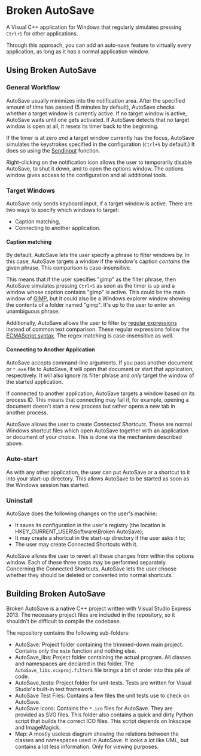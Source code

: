 Broken AutoSave
========

A Visual C++ application for Windows that regularly simulates pressing ```Ctrl+S``` for other applications.

Through this approach, you can add an auto-save feature to virtually every application, as long as it has a normal application window.

## Using Broken AutoSave

### General Workflow

AutoSave usually minimizes into the notification area.
After the specified amount of time has passed (5 minutes by default), AutoSave checks whether a target window is currently active.
If no target window is active, AutoSave waits until one gets activated.
If AutoSave detects that no target window is open at all, it resets its timer back to the beginning.

If the timer is at zero *and* a target window currently has the focus, AutoSave simulates the keystrokes specified in the configuration (```Ctrl+S``` by default.) It does so using the [SendInput](http://msdn.microsoft.com/en-us/library/windows/desktop/ms646310%28v=vs.85%29.aspx) function.

Right-clicking on the notification icon allows the user to temporarily disable AutoSave, to shut it down, and to open the options window.
The options window gives access to the configuration and all additional tools.

### Target Windows

AutoSave only sends keyboard input, if a target window is active. There are two ways to specify which windows to target:
* Caption matching,
* Connecting to another application.

#### Caption matching

By default, AutoSave lets the user specify a phrase to filter windows by. In this case, AutoSave targets a window if the window's caption *contains* the given phrase. This comparison is case-insensitive.

This means that if the user specifies "gimp" as the filter phrase, then AutoSave simulates pressing ```Ctrl+S``` as soon as the timer is up and a window whose caption contains "gimp" is active.
This could be the main window of [GIMP](http://gimp.org), but it could also be a Windows explorer window showing the contents of a folder named "gimp".
It's up to the user to enter an unambiguous phrase.

Additionally, AutoSave allows the user to filter by [regular expressions](http://simple.wikipedia.org/wiki/Regular_expression) instead of common text comparison.
These regular expressions follow the [ECMAScript syntax](http://www.cplusplus.com/reference/regex/ECMAScript/).
The regex matching is case-insensitive as well.

#### Connecting to Another Application

AutoSave accepts command-line arguments.
If you pass another document or ```*.exe``` file to AutoSave, it will open that document or start that application, respectively.
It will also ignore its filter phrase and *only* target the window of the started application.

If connected to another application, AutoSave targets a window based on its process ID.
This means that connecting may fail if, for example, opening a document doesn't start a new process but rather opens a new tab in another process.

AutoSave allows the user to create *Connected Shortcuts*.
These are normal Windows shortcut files which open AutoSave together with an application or document of your choice.
This is done via the mechanism described above.

### Auto-start

As with any other application, the user can put AutoSave or a shortcut to it into your start-up directory.
This allows AutoSave to be started as soon as the Windows session has started.

### Uninstall

AutoSave does the following changes on the user's machine:
* It saves its configuration in the user's registry (the location is HKEY_CURRENT_USER\Software\Broken AutoSave);
* It may create a shortcut in the start-up directory if the user asks it to;
* The user may create Connected Shortcuts with it.

AutoSave allows the user to revert all these changes from within the options window.
Each of these three steps may be performed separately.
Concerning the Connected Shortcuts, AutoSave lets the user choose whether they should be deleted or converted into normal shortcuts.

## Building Broken AutoSave

Broken AutoSave is a native C++ project written with Visual Studio Express 2013.
The necessary project files are included in the repository, so it shouldn't be difficult to compile the codebase.

The repository contains the following sub-folders:
* AutoSave: Project folder containing the trimmed-down main project. Contains only the ```main``` function and nothing else.
* AutoSave_libs: Project folder containing the actual program. All classes and namespaces are declared in this folder. The ```AutoSave_libs.vcxproj.filters``` file brings a bit of order into this pile of code.
* AutoSave_tests: Project folder for unit-tests. Tests are written for Visual Studio's built-in test framework.
* AutoSave Test Files: Contains a few files the unit tests use to check on AutoSave.
* AutoSave Icons: Contains the ```*.ico``` files for AutoSave. They are provided as SVG files. This folder also contains a quick and dirty Python script that builds the correct ICO files. This script depends on Inkscape and ImageMagick.
* Map: A mostly useless diagram showing the relations between the classes and namespaces used in AutoSave. It looks a lot like UML, but contains a lot less information. Only for viewing purposes.


